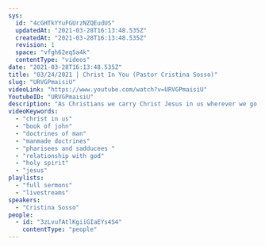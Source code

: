 ```yaml
---
sys:
  id: "4cGHTkYYuFGUrzNZQEudUS"
  updatedAt: "2021-03-28T16:13:48.535Z"
  createdAt: "2021-03-28T16:13:48.535Z"
  revision: 1
  space: "vfgh62eq5a4k"
  contentType: "videos"
date: "2021-03-28T16:13:48.535Z"
title: "03/24/2021 | Christ In You (Pastor Cristina Sosso)"
slug: "URVGPmaisiU"
videoLink: "https://www.youtube.com/watch?v=URVGPmaisiU"
YoutubeID: "URVGPmaisiU"
description: "As Christians we carry Christ Jesus in us wherever we go. Because of this sometimes we take Him places that he doesn't want to go. We need to remember that Jesus is with us always, and if we believe that then we will carry on a continual conversation with Him. Many Christians spiritualize talking to God, but that is supposed to be normal for us. We have Christ in us! This sermon was delivered by Pastor Cristina Sosso at Freedom Fellowship Church International on March 24, 2021."
videoKeywords:
  - "christ in us"
  - "book of john"
  - "doctrines of man"
  - "manmade doctrines"
  - "pharisees and sadducees "
  - "relationship with god"
  - "holy spirit"
  - "jesus"
playlists:
  - "full sermons"
  - "livestreams"
speakers:
  - "Cristina Sosso"
people:
  - id: "3zLvufAtlKgiiGIaEYs4S4"
    contentType: "people"
---
```

